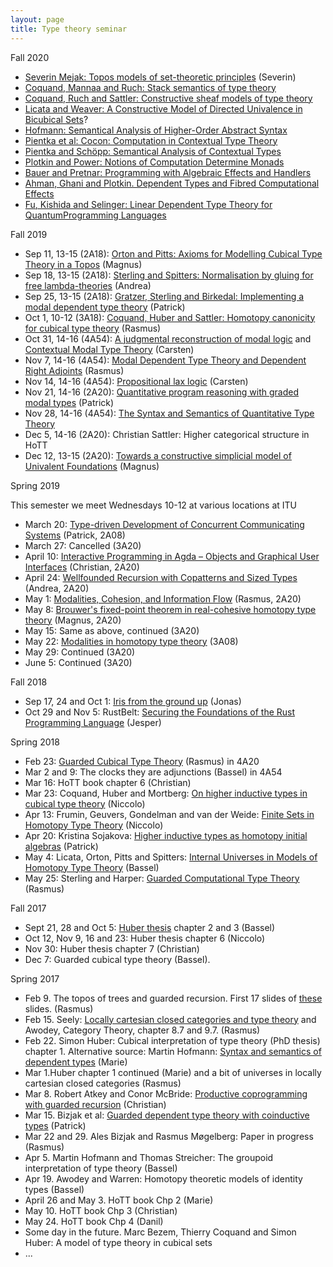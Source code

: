 ```yaml
---
layout: page
title: Type theory seminar
---
```

Fall 2020

- [Severin Mejak: Topos models of set-theoretic principles](https://www.researchgate.net/publication/334737639_TOPOS_MODELS_OF_SET-THEORETIC_PRINCIPLES) (Severin)
- [Coquand, Mannaa and Ruch: Stack semantics of type theory](https://arxiv.org/abs/1701.02571)
- [Coquand, Ruch and Sattler: Constructive sheaf models of type theory](https://arxiv.org/abs/1912.10407)
- [Licata and Weaver: A Constructive Model of Directed Univalence in Bicubical Sets](https://dl.acm.org/doi/abs/10.1145/3373718.3394794)?
- [Hofmann: Semantical Analysis of Higher-Order Abstract Syntax](https://dl.acm.org/doi/10.5555/788021.788940)
- [Pientka et al: Cocon: Computation in Contextual Type Theory](https://arxiv.org/pdf/1901.03378.pdf)
- [Pientka and Schöpp: Semantical Analysis of Contextual Types](https://ulrichschoepp.de/Docs/sem_ctx.pdf)
- [Plotkin and Power: Notions of Computation Determine Monads](http://homepages.inf.ed.ac.uk/gdp/publications/Comp_Eff_Monads.pdf)
- [Bauer and Pretnar: Programming with Algebraic Effects and Handlers](http://math.andrej.com/wp-content/uploads/2012/03/eff.pdf)
- [Ahman, Ghani and Plotkin. Dependent Types and Fibred Computational Effects](https://danel.ahman.ee/papers/fossacs16.pdf)
- [Fu, Kishida and Selinger: Linear Dependent Type Theory for QuantumProgramming Languages](https://arxiv.org/pdf/2004.13472.pdf)

Fall 2019

- Sep 11, 13-15 (2A18): [Orton and Pitts: Axioms for Modelling Cubical Type Theory in a Topos](https://lmcs.episciences.org/5028/pdf) (Magnus)
- Sep 18, 13-15 (2A18): [Sterling and Spitters: Normalisation by gluing for free lambda-theories](http://www.jonmsterling.com/pdfs/gluing-note.pdf) (Andrea)
- Sep 25, 13-15 (2A18): [Gratzer, Sterling and Birkedal: Implementing a modal dependent type theory](https://dl.acm.org/citation.cfm?id=3341711) (Patrick)
- Oct 1, 10-12 (3A18): [Coquand, Huber and Sattler: Homotopy canonicity for cubical type theory](http://www.cse.chalmers.se/~simonhu/papers/can.pdf) (Rasmus)
- Oct 31, 14-16 (4A54): [A judgmental reconstruction of modal logic](https://www.cs.cmu.edu/~fp/papers/mscs00.pdf) and [Contextual Modal Type Theory](https://www.cs.cmu.edu/~fp/papers/tocl07.pdf) (Carsten)
- Nov 7, 14-16 (4A54): [Modal Dependent Type Theory and Dependent Right Adjoints](https://arxiv.org/abs/1804.05236) (Rasmus)
- Nov 14, 14-16 (4A54): [Propositional lax logic](https://www.uni-bamberg.de/fileadmin/uni/fakultaeten/wiai_professuren/grundlagen_informatik/papersMM/pll.pdf) (Carsten)
- Nov 21, 14-16 (2A20): [Quantitative program reasoning with graded modal types](https://granule-project.github.io/papers/granule-paper-draft.pdf) (Patrick)
- Nov 28, 14-16 (4A54): [The Syntax and Semantics of Quantitative Type Theory](https://bentnib.org/quantitative-type-theory.html)
- Dec 5, 14-16 (2A20): Christian Sattler: Higher categorical structure in HoTT
- Dec 12, 13-15 (2A20): [Towards a constructive simplicial model of Univalent Foundations](https://arxiv.org/abs/1905.06281) (Magnus)

Spring 2019

This semester we meet Wednesdays 10-12 at various locations at ITU

- March 20: [Type-driven Development of Concurrent Communicating Systems](https://journals.agh.edu.pl/csci/article/view/1413) (Patrick, 2A08)
- March 27: Cancelled (3A20)
- April 10: [Interactive Programming in Agda – Objects and Graphical User Interfaces](http://www.cse.chalmers.se/~abela/ooAgda.pdf) (Christian, 2A20)
- April 24: [Wellfounded Recursion with Copatterns and Sized Types](http://www.cse.chalmers.se/~abela/icfp13.pdf) (Andrea, 2A20)
- May 1: [Modalities, Cohesion, and Information Flow](https://arxiv.org/abs/1809.07897) (Rasmus, 2A20)
- May 8: [Brouwer's fixed-point theorem in real-cohesive homotopy type theory](https://arxiv.org/abs/1509.07584) (Magnus, 2A20)
- May 15: Same as above, continued (3A20)
- May 22: [Modalities in homotopy type theory](https://arxiv.org/abs/1706.07526) (3A08)
- May 29: Continued (3A20)
- June 5: Continued (3A20)

Fall 2018

-   Sep 17, 24 and Oct 1: [Iris from the ground
    up](https://people.mpi-sws.org/~dreyer/papers/iris-ground-up/paper.pdf)
    (Jonas)
-   Oct 29 and Nov 5: RustBelt: [Securing the Foundations of the Rust
    Programming
    Language](https://people.mpi-sws.org/~dreyer/papers/rustbelt/paper.pdf)
    (Jesper)


Spring 2018

-   Feb 23: [Guarded Cubical Type
    Theory](https://arxiv.org/abs/1611.09263) (Rasmus) in 4A20
-   Mar 2 and 9: The clocks they are adjunctions (Bassel) in 4A54
-   Mar 16: HoTT book chapter 6 (Christian)
-   Mar 23: Coquand, Huber and Mortberg: [On higher inductive types in
    cubical type theory](https://arxiv.org/abs/1802.01170) (Niccolo)
-   Apr 13: Frumin, Geuvers, Gondelman and van der Weide: [Finite Sets
    in Homotopy Type
    Theory](https://cs.ru.nl/~nweide/FiniteSetsInHoTT.pdf) (Niccolo)
-   Apr 20: Kristina Sojakova: [Higher inductive types as homotopy
    initial
    algebras](https://www.cs.cornell.edu/~ks858/papers/higher_inductive_types_homotopy_initial.pdf)
    (Patrick)
-   May 4: Licata, Orton, Pitts and Spitters: [Internal Universes in
    Models of Homotopy Type Theory](https://arxiv.org/abs/1801.07664)
    (Bassel)
-   May 25: Sterling and Harper: [Guarded Computational Type
    Theory](https://www.jonmsterling.com/pdfs/guarded-ctt-lics.pdf)
    (Rasmus)


Fall 2017

-   Sept 21, 28 and Oct 5: [Huber
    thesis](http://www.cse.chalmers.se/~simonhu/misc/thesis.pdf) chapter
    2 and 3 (Bassel)
-   Oct 12, Nov 9, 16 and 23: Huber thesis chapter 6 (Niccolo)
-   Nov 30: Huber thesis chapter 7 (Christian)
-   Dec 7: Guarded cubical type theory (Bassel).


Spring 2017

-   Feb 9. The topos of trees and guarded recursion. First 17 slides of
    [these](http://www.itu.dk/people/mogel/talks/bath.pdf) slides.
    (Rasmus)
-   Feb 15. Seely: [Locally cartesian closed categories and type
    theory](http://www.math.mcgill.ca/rags/LCCC/LCCC.pdf) and Awodey,
    Category Theory, chapter 8.7 and 9.7. (Rasmus)
-   Feb 22. Simon Huber: Cubical interpretation of type theory (PhD
    thesis) chapter 1. Alternative source: Martin Hofmann: [Syntax and
    semantics of dependent
    types](https://www.irif.fr/~mellies/mpri/mpri-ens/articles/hofmann-syntax-and-semantics-of-dependent-types.pdf)
    (Marie)
-   Mar 1.Huber chapter 1 continued (Marie) and a bit of universes in
    locally cartesian closed categories (Rasmus)
-   Mar 8. Robert Atkey and Conor McBride: [Productive coprogramming
    with guarded recursion](http://bentnib.org/productive.html)
    (Christian)
-   Mar 15. Bizjak et al: [Guarded dependent type theory with
    coinductive
    types](http://www.itu.dk/people/mogel/papers/fossacs2016.pdf)
    (Patrick)
-   Mar 22 and 29. Ales Bizjak and Rasmus Møgelberg: Paper in progress
    (Rasmus)
-   Apr 5. Martin Hofmann and Thomas Streicher: The groupoid
    interpretation of type theory (Bassel)
-   Apr 19. Awodey and Warren: Homotopy theoretic models of identity
    types (Bassel)
-   April 26 and May 3. HoTT book Chp 2 (Marie)
-   May 10. HoTT book Chp 3 (Christian)
-   May 24. HoTT book Chp 4 (Danil)
-   Some day in the future. Marc Bezem, Thierry Coquand and Simon Huber:
    A model of type theory in cubical sets
-   ...
